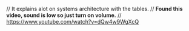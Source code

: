 // It explains alot on systems architecture with the tables. 
// **Found this video, sound is low so just turn on volume.**
// https://www.youtube.com/watch?v=dQw4w9WgXcQ

